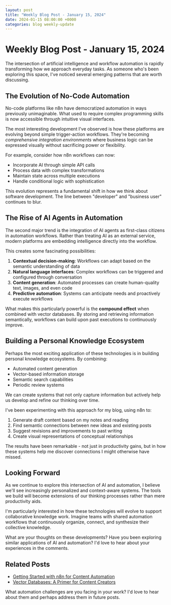```yaml
---
layout: post
title: "Weekly Blog Post - January 15, 2024"
date: 2024-01-15 08:00:00 +0000
categories: blog weekly-update
---
```


# Weekly Blog Post - January 15, 2024

The intersection of artificial intelligence and workflow automation is rapidly transforming how we approach everyday tasks. As someone who's been exploring this space, I've noticed several emerging patterns that are worth discussing.

## The Evolution of No-Code Automation

No-code platforms like n8n have democratized automation in ways previously unimaginable. What used to require complex programming skills is now accessible through intuitive visual interfaces.

The most interesting development I've observed is how these platforms are evolving beyond simple trigger-action workflows. They're becoming *comprehensive integration environments* where business logic can be expressed visually without sacrificing power or flexibility.

For example, consider how n8n workflows can now:

* Incorporate AI through simple API calls
* Process data with complex transformations
* Maintain state across multiple executions
* Handle conditional logic with sophistication

This evolution represents a fundamental shift in how we think about software development. The line between "developer" and "business user" continues to blur.

## The Rise of AI Agents in Automation

The second major trend is the integration of AI agents as first-class citizens in automation workflows. Rather than treating AI as an external service, modern platforms are embedding intelligence directly into the workflow.

This creates some fascinating possibilities:

1. **Contextual decision-making**: Workflows can adapt based on the semantic understanding of data
2. **Natural language interfaces**: Complex workflows can be triggered and configured through conversation
3. **Content generation**: Automated processes can create human-quality text, images, and even code
4. **Predictive automation**: Systems can anticipate needs and proactively execute workflows

What makes this particularly powerful is the **compound effect** when combined with vector databases. By storing and retrieving information semantically, workflows can build upon past executions to continuously improve.

## Building a Personal Knowledge Ecosystem

Perhaps the most exciting application of these technologies is in building personal knowledge ecosystems. By combining:

* Automated content generation
* Vector-based information storage
* Semantic search capabilities
* Periodic review systems

We can create systems that not only capture information but actively help us develop and refine our thinking over time.

I've been experimenting with this approach for my blog, using n8n to:

1. Generate draft content based on my notes and reading
2. Find semantic connections between new ideas and existing posts
3. Suggest revisions and improvements to past writing
4. Create visual representations of conceptual relationships

The results have been remarkable - not just in productivity gains, but in how these systems help me discover connections I might otherwise have missed.

## Looking Forward

As we continue to explore this intersection of AI and automation, I believe we'll see increasingly personalized and context-aware systems. The tools we build will become extensions of our thinking processes rather than mere productivity aids.

I'm particularly interested in how these technologies will evolve to support collaborative knowledge work. Imagine teams with shared automation workflows that continuously organize, connect, and synthesize their collective knowledge.

What are your thoughts on these developments? Have you been exploring similar applications of AI and automation? I'd love to hear about your experiences in the comments.

## Related Posts

- [Getting Started with n8n for Content Automation](https://kohnnn.github.io/2023-12-01-getting-started-n8n/)
- [Vector Databases: A Primer for Content Creators](https://kohnnn.github.io/2023-12-15-vector-databases-primer/)

What automation challenges are you facing in your work? I'd love to hear about them and perhaps address them in future posts. 